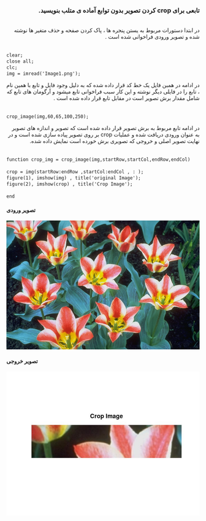 <div dir="rtl">
<h3>تابعی برای crop کردن تصویر بدون توابع آماده ی متلب بنویسید.</h3><br/>
</div>
<div dir="rtl">
 در ابتدا دستورات مربوط به یستن پنجره ها ، پاک کردن صفحه و حذف متغیر ها نوشته شده و تصویر ورودی فراخوانی شده است . 
 </div> <br/>
 
 ```
 clear;
close all;
clc;
img = imread('Image1.png');
```

<div dir="rtl">
 در ادامه در همبن فایل یک خط کد قرار داده شده که به دلیل وجود فایل و تابع با همین نام ، تابع را در فایلی دیگر نوشته و این کار سبب فراخوانی تابع میشود و آرگومان های تابع که شامل مقدار برش تصویر است در مقابل تابع قرار داده شده است .
 </div><br/>
 
 ```
 crop_image(img,60,65,100,250);
```
<div dir="rtl">
 در ادامه تابع مربوط به برش تصویر قرار داده شده است که تصویر و اندازه های تصویر به عنوان ورودی دریافت شده و عملیات crop بر روی تصویر پیاده سازی شده است و در نهایت تصویر اصلی  و خروجی که تصویری برش خورده است نمایش داده شده.
</div><br/>
 
 
 
 
 ```
 function crop_img = crop_image(img,startRow,startCol,endRow,endCol)
  
crop = img(startRow:endRow ,startCol:endCol , : );
figure(1), imshow(img) , title('original Image');
figure(2), imshow(crop) , title('Crop Image');

end
 ```
  <h4>تصویر ورودی</h4>
   <div align="center">
 <img src="Image1.png">
 </div>
  
  <h4>تصویر خروجی</h4>
 <div align="center">
 <img src="output.jpg">
 </div>
  


